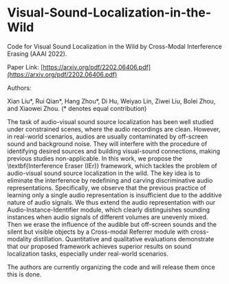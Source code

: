 # Visual-Sound-Localization-in-the-Wild
Code for Visual Sound Localization in the Wild by Cross-Modal Interference Erasing (AAAI 2022).

Paper Link: [https://arxiv.org/pdf/2202.06406.pdf](https://arxiv.org/pdf/2202.06406.pdf)

Authors: 

Xian Liu*, Rui Qian*, Hang Zhou*, Di Hu, Weiyao Lin, Ziwei Liu, Bolei Zhou, and Xiaowei Zhou. (* denotes equal contribution)

The task of audio-visual sound source localization has been well studied under constrained scenes, where the audio recordings are clean. However, in real-world scenarios, audios are usually contaminated by off-screen sound and background noise. They will interfere with the procedure of identifying desired sources and building visual-sound connections, making previous studies non-applicable. In this work, we propose the \textbf{Interference Eraser (IEr)} framework, which tackles the problem of audio-visual sound source localization in the wild. The key idea is to eliminate the interference by redefining and carving discriminative audio representations. Specifically, we observe that the previous practice of learning only a single audio representation is insufficient due to the additive nature of audio signals. We thus extend the audio representation with our Audio-Instance-Identifier module, which clearly distinguishes sounding instances when audio signals of different volumes are unevenly mixed. Then we erase the influence of the audible but off-screen sounds and the silent but visible objects by a Cross-modal Referrer module with cross-modality distillation. Quantitative and qualitative evaluations demonstrate that our proposed framework achieves superior results on sound localization tasks, especially under real-world scenarios.

The authors are currently organizing the code and will release them once this is done.
